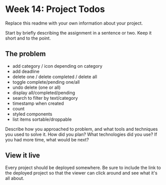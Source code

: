 # Week 14: Project Todos

Replace this readme with your own information about your project.

Start by briefly describing the assignment in a sentence or two. Keep it short and to the point.

## The problem

* add category / icon depending on category
* add deadline
* delete one / delete completed / delete all
* toggle complete/pending one/all
* undo delete (one or all)
* display all/completed/pending
* search to filter by text/category
* timestamp when created
* count
* styled components
* list items sortable/droppable

Describe how you approached to problem, and what tools and techniques you used to solve it. How did you plan? What technologies did you use? If you had more time, what would be next?

## View it live

Every project should be deployed somewhere. Be sure to include the link to the deployed project so that the viewer can click around and see what it's all about.
